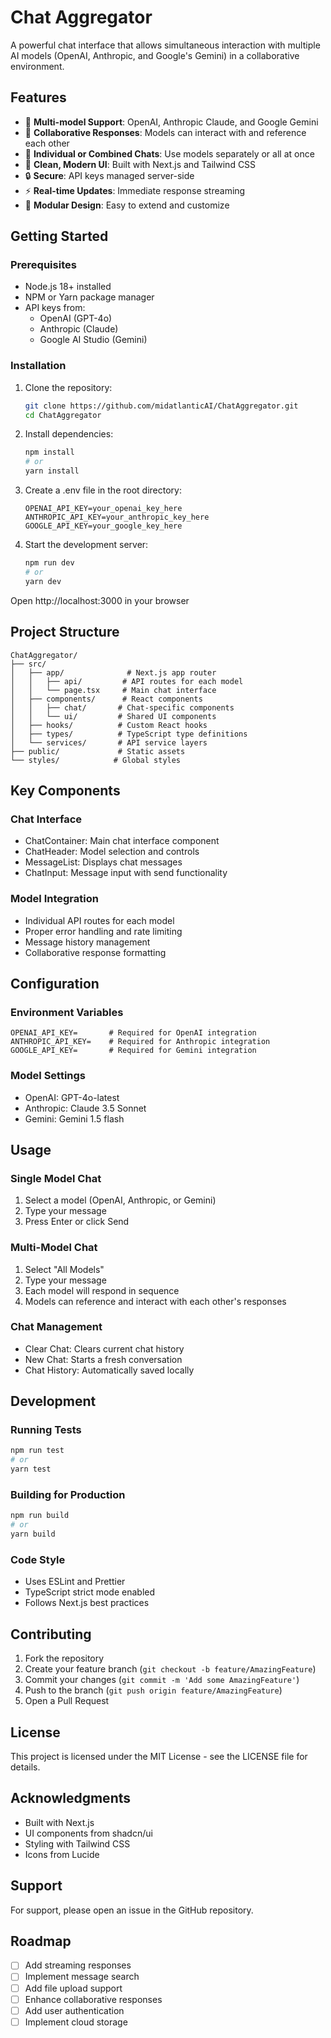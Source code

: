 # Chat Aggregator

A powerful chat interface that allows simultaneous interaction with multiple AI models (OpenAI, Anthropic, and Google's Gemini) in a collaborative environment.

## Features

* 🤖 **Multi-model Support**: OpenAI, Anthropic Claude, and Google Gemini
* 🔄 **Collaborative Responses**: Models can interact with and reference each other
* 💬 **Individual or Combined Chats**: Use models separately or all at once
* 🎨 **Clean, Modern UI**: Built with Next.js and Tailwind CSS
* 🔒 **Secure**: API keys managed server-side
* ⚡ **Real-time Updates**: Immediate response streaming
* 🧩 **Modular Design**: Easy to extend and customize

## Getting Started

### Prerequisites

* Node.js 18+ installed
* NPM or Yarn package manager
* API keys from:
  * OpenAI (GPT-4o)
  * Anthropic (Claude)
  * Google AI Studio (Gemini)

### Installation

1. Clone the repository:
   ```bash
   git clone https://github.com/midatlanticAI/ChatAggregator.git
   cd ChatAggregator
   ```

2. Install dependencies:
   ```bash
   npm install
   # or
   yarn install
   ```

3. Create a .env file in the root directory:
   ```env
   OPENAI_API_KEY=your_openai_key_here
   ANTHROPIC_API_KEY=your_anthropic_key_here
   GOOGLE_API_KEY=your_google_key_here
   ```

4. Start the development server:
   ```bash
   npm run dev
   # or
   yarn dev
   ```

Open http://localhost:3000 in your browser

## Project Structure

```
ChatAggregator/
├── src/
│   ├── app/              # Next.js app router
│   │   ├── api/         # API routes for each model
│   │   └── page.tsx     # Main chat interface
│   ├── components/      # React components
│   │   ├── chat/       # Chat-specific components
│   │   └── ui/         # Shared UI components
│   ├── hooks/          # Custom React hooks
│   ├── types/          # TypeScript type definitions
│   └── services/       # API service layers
├── public/             # Static assets
└── styles/            # Global styles
```

## Key Components

### Chat Interface
* ChatContainer: Main chat interface component
* ChatHeader: Model selection and controls
* MessageList: Displays chat messages
* ChatInput: Message input with send functionality

### Model Integration
* Individual API routes for each model
* Proper error handling and rate limiting
* Message history management
* Collaborative response formatting

## Configuration

### Environment Variables
```env
OPENAI_API_KEY=       # Required for OpenAI integration
ANTHROPIC_API_KEY=    # Required for Anthropic integration
GOOGLE_API_KEY=       # Required for Gemini integration
```

### Model Settings
* OpenAI: GPT-4o-latest
* Anthropic: Claude 3.5 Sonnet
* Gemini: Gemini 1.5 flash

## Usage

### Single Model Chat
1. Select a model (OpenAI, Anthropic, or Gemini)
2. Type your message
3. Press Enter or click Send

### Multi-Model Chat
1. Select "All Models"
2. Type your message
3. Each model will respond in sequence
4. Models can reference and interact with each other's responses

### Chat Management
* Clear Chat: Clears current chat history
* New Chat: Starts a fresh conversation
* Chat History: Automatically saved locally

## Development

### Running Tests
```bash
npm run test
# or
yarn test
```

### Building for Production
```bash
npm run build
# or
yarn build
```

### Code Style
* Uses ESLint and Prettier
* TypeScript strict mode enabled
* Follows Next.js best practices

## Contributing

1. Fork the repository
2. Create your feature branch (`git checkout -b feature/AmazingFeature`)
3. Commit your changes (`git commit -m 'Add some AmazingFeature'`)
4. Push to the branch (`git push origin feature/AmazingFeature`)
5. Open a Pull Request

## License

This project is licensed under the MIT License - see the LICENSE file for details.

## Acknowledgments

* Built with Next.js
* UI components from shadcn/ui
* Styling with Tailwind CSS
* Icons from Lucide

## Support

For support, please open an issue in the GitHub repository.

## Roadmap

- [ ] Add streaming responses
- [ ] Implement message search
- [ ] Add file upload support
- [ ] Enhance collaborative responses
- [ ] Add user authentication
- [ ] Implement cloud storage
